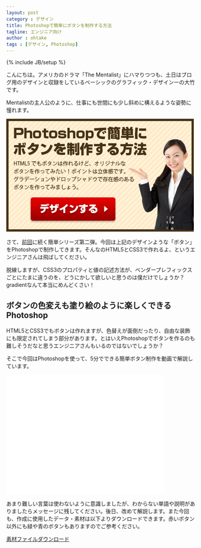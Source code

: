 ```yaml
---
layout: post
category : デザイン
title: Photoshopで簡単にボタンを制作する方法
tagline: エンジニア向け
author : ohtake
tags : [デザイン, Photoshop]
---
```

{% include JB/setup %}

こんにちは。アメリカのドラマ「The Mentalist」にハマりつつも、土日はブログ用のデザインと収録をしているベーシックのグラフィック・デザインーの大竹です。

Mentalistの主人公のように、仕事にも世間にも少し斜めに構えるような姿勢に憧れます。

![](/assets/img/2013-09-01-photoshop.jpg)

さて、[前回](http://tech.basicinc.jp/%E3%83%87%E3%82%B6%E3%82%A4%E3%83%B3/2013/07/16/desigin_photoshop/)に続く簡単シリーズ第二弾。今回は上記のデザインような「ボタン」をPhotoshopで制作してきます。そんなのHTML5とCSS3で作れるよ、というエンジニアさんは飛ばしてください。

脱線しますが、CSS3のプロパティと値の記述方法が、ベンダープレフィックスごとにたまに違うのを、どうにかして欲しいと思うのは僕だけでしょうか？gradientなんて本当にめんどくさい！


## ボタンの色変えも塗り絵のように楽しくできるPhotoshop
HTML5とCSS3でもボタンは作れますが、色替えが面倒だったり、自由な装飾にも限定されてしまう部分があります。とはいえPhotoshopでボタンを作るのも難しそうだなと思うエンジニアさんもいるのではないでしょうか？

そこで今回はPhotoshopを使って、5分でできる簡単ボタン制作を動画で解説しています。

<iframe width="420" height="315" src="//www.youtube.com/embed/OwmV3O1aucU" frameborder="0" allowfullscreen></iframe>

あまり難しい言葉は使わないように意識しましたが、わからない単語や説明がありましたらメッセージに残してください。後日、改めて解説します。また今回も、作成に使用したデータ・素材は以下よりダウンロードできます。赤いボタン以外にも緑や青のボタンもありますのでご参考ください。

[素材ファイルダウンロード](/assets/files/2013-09-01.zip)

